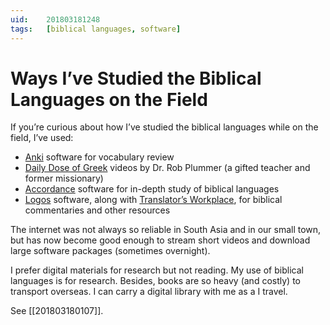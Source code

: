 ```yaml
---
uid:	201803181248
tags:	[biblical languages, software]
---
```


# Ways I’ve Studied the Biblical Languages on the Field

If you’re curious about how I’ve studied the biblical languages while on the field, I’ve used:

- [Anki](http://ankisrs.net) software for vocabulary review
- [Daily Dose of Greek](http://dailydoseofgreek.com) videos by Dr. Rob Plummer (a gifted teacher and former missionary)
- [Accordance](https://www.accordancebible.com) software for in-depth study of biblical languages
- [Logos](https://www.logos.com) software, along with [Translator’s Workplace](https://www.sil.org/resources/publications/tw), for biblical commentaries and other resources

The internet was not always so reliable in South Asia and in our small town, but has now become good enough to stream short videos and download large software packages (sometimes overnight).

I prefer digital materials for research but not reading. My use of biblical languages is for research. Besides, books are so heavy (and costly) to transport overseas. I can carry a digital library with me as a I travel.

See [[201803180107]].
